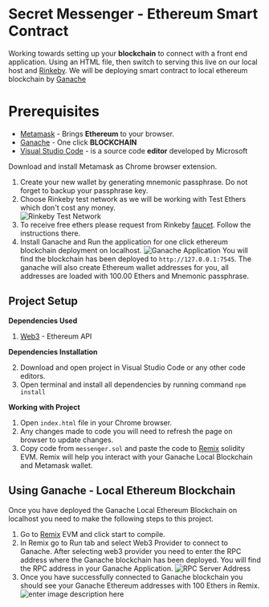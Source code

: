 # Secret Messenger - Ethereum Smart Contract

Working towards setting up your **blockchain** to connect with a front end application. Using an HTML file, then switch to serving this live on our local host and [Rinkeby](https://www.rinkeby.io/). We will be deploying smart contract to local ethereum blockchain by [Ganache](https://truffleframework.com/ganache)


# Prerequisites

- [Metamask](https://metamask.io/) - Brings **Ethereum** to your browser.
- [Ganache](https://truffleframework.com/ganache) - One click **BLOCKCHAIN**
- [Visual Studio Code](https://code.visualstudio.com/download) - is a source code **editor** developed by Microsoft

Download and install Metamask as Chrome browser extension. 

 1. Create your new wallet by generating mnemonic passphrase. Do not forget to backup your passphrase key.
 2. Choose Rinkeby test network as we will be working with Test Ethers which don't cost any money.  
 ![Rinkeby Test Network](https://i.imgur.com/LsaEdLT.png)
 3. To receive free ethers please request from Rinkeby [faucet](https://www.rinkeby.io/#faucet). Follow the instructions there.
 4. Install Ganache and Run the application for one click ethereum blockchain deployment on localhost.
 ![Ganache Application](https://i.imgur.com/7rvG8hc.png)
 You will find the blockchain has been deployed to ``http://127.0.0.1:7545``. The ganache will also create Ethereum wallet addresses for you, all addresses are loaded with 100.00 Ethers and Mnemonic passphrase.

## Project Setup

**Dependencies Used**

 1. [Web3](https://www.npmjs.com/package/web3) -  Ethereum API

**Dependencies Installation**

 2. Download and open project in Visual Studio Code or any other code editors.
 3. Open terminal and install all dependencies by running command ``npm install``

**Working with Project**

 1. Open ``index.html`` file in your Chrome browser.
 2. Any changes made to code you will need to refresh the page on browser to update changes.
 3. Copy code from ``messenger.sol`` and paste the code to [Remix](https://remix.ethereum.org/) solidity EVM. Remix will help you interact with your Ganache Local Blockchain and Metamask wallet.

## Using Ganache - Local Ethereum Blockchain

Once you have deployed the Ganache Local Ethereum Blockchain on localhost you need to make the following steps to this project.

1. Go to [Remix](https://remix.ethereum.org/) EVM and click start to compile.
2. In Remix go to Run tab and select Web3 Provider to connect to Ganache. After selecting web3 provider you need to enter the RPC address where the Ganache blockchain has been deployed. You will find the RPC address in your Ganache Application. 
![RPC Server Address](https://i.imgur.com/hid7zL1.png)
3. Once you have successfully connected to Ganache blockchain you should see your Ganache Ethereum addresses with 100 Ethers in Remix. 
![enter image description here](https://i.imgur.com/XL1Vgyc.png)
